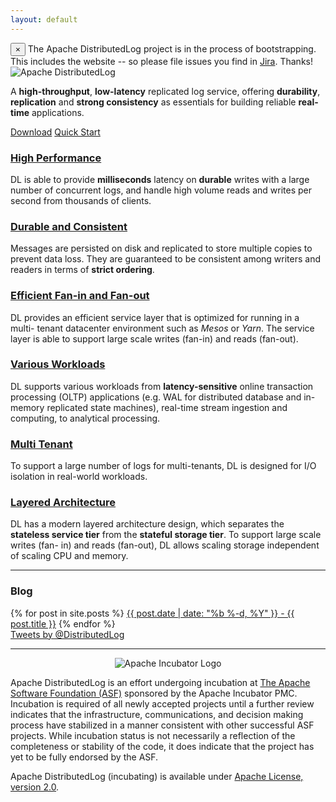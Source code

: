 ```yaml
---
layout: default
---
```

<!-- alert -->
<div class="alert alert-info alert-dismissible" role="alert">
<span class="glyphicon glyphicon-flag" aria-hidden="true"></span>
<button type="button" class="close" data-dismiss="alert" aria-label="Close"><span aria-hidden="true">&times;</span></button>
The Apache DistributedLog project is in the process of bootstrapping. This includes the website -- so please file issues you find in <a href="/community">Jira</a>. Thanks!
</div>

<!-- landing page -->
<div class="jumbotron">
    <img class="img-responsive center-block" src="{{ "/images/distributedlog_logo_l.png" | prepend: site.baseurl }}" alt="Apache DistributedLog" />
    <p class="text-center">
        A <strong>high-throughput</strong>, <strong>low-latency</strong> replicated log service, offering <strong>durability</strong>, <strong>replication</strong> and <strong>strong consistency</strong> as essentials for building reliable <strong>real-time</strong> applications.
    </p>
    <div class="row">
        <div class="text-center">
            <a href="{{ site.docurl }}/download.html" class="btn btn-primary btn-lg">Download</a>
            <a href="{{ site.docurl }}/basics/quickstart.html" class="btn btn-primary btn-lg">Quick Start</a>
        </div>
    </div>
</div>

<div class="row">
    <div class="col-lg-4">
        <h3>
            <span class="glyphicon glyphicon-flash"></span>
            <a href="{{ site.docurl }}/architecture/main.html">
            High Performance
            </a>
        </h3>
        <p>
DL is able to provide <strong>milliseconds</strong> latency on <strong>durable</strong> writes with a large number
of concurrent logs, and handle high volume reads and writes per second from
thousands of clients.
        </p>
    </div>
    <div class="col-lg-4">
        <h3>
            <span class="glyphicon glyphicon-menu-hamburger"></span>
            <a href="{{ site.docurl }}/architecture/main.html">
            Durable and Consistent 
            </a>
        </h3>
        <p>
Messages are persisted on disk and replicated to store multiple copies to
prevent data loss. They are guaranteed to be consistent among writers and
readers in terms of <strong>strict ordering</strong>.
        </p>
    </div>
    <div class="col-lg-4">
        <h3>
            <span class="glyphicon glyphicon-random"></span>
            <a href="{{ site.docurl }}/architecture/main.html">
            Efficient Fan-in and Fan-out
            </a>
        </h3>
        <p>
DL provides an efficient service layer that is optimized for running in a multi-
tenant datacenter environment such as <i>Mesos</i> or <i>Yarn</i>. The service layer is able
to support large scale writes (fan-in) and reads (fan-out).
        </p>
    </div>
    <div class="col-lg-4">
        <h3>
            <span class="glyphicon glyphicon-fire"></span>
            <a href="{{ site.docurl }}/architecture/main.html">
            Various Workloads
            </a>
        </h3>
        <p>
DL supports various workloads from <strong>latency-sensitive</strong> online transaction
processing (OLTP) applications (e.g. WAL for distributed database and in-memory
replicated state machines), real-time stream ingestion and computing, to
analytical processing.
        </p>
    </div>
    <div class="col-lg-4">
        <h3>
            <span class="glyphicon glyphicon-user"></span>
            <a href="{{ site.docurl }}/architecture/main.html">
            Multi Tenant
            </a>
        </h3>
        <p>
To support a large number of logs for multi-tenants, DL is designed for I/O
isolation in real-world workloads.
        </p>
    </div>
    <div class="col-lg-4">
        <h3>
            <span class="glyphicon glyphicon-send"></span>
            <a href="{{ site.docurl }}/architecture/main.html">
            Layered Architecture
            </a>
        </h3>
        <p>
DL has a modern layered architecture design, which separates the <strong>stateless
service tier</strong> from the <strong>stateful storage tier</strong>. To support large scale writes (fan-
in) and reads (fan-out), DL allows scaling storage independent of scaling CPU
and memory.
        </p>
    </div>
</div>

<hr>
<div class="row">
  <div class="col-md-6">
    <h3>Blog</h3>
    <div class="list-group">
    {% for post in site.posts %}
    <a class="list-group-item" href="{{ post.url | prepend: site.baseurl }}">{{ post.date | date: "%b %-d, %Y" }} - {{ post.title }}</a>
    {% endfor %}
    </div>
  </div>
  <div class="col-md-6">
    <a class="twitter-timeline" href="https://twitter.com/distributedlog">Tweets by @DistributedLog</a> <script async src="//platform.twitter.com/widgets.js" charset="utf-8"></script>
  </div>
</div>

<hr>

<p style="text-align:center"><img align="center" src="https://incubator.apache.org/images/apache-incubator-logo.png" alt="Apache Incubator Logo"></p>

Apache DistributedLog is an effort undergoing incubation at [The Apache Software Foundation (ASF)](http://www.apache.org) sponsored by the Apache Incubator PMC. Incubation is required of all newly accepted projects until a further review indicates that the infrastructure, communications, and decision making process have stabilized in a manner consistent with other successful ASF projects. While incubation status is not necessarily a reflection of the completeness or stability of the code, it does indicate that the project has yet to be fully endorsed by the ASF.


Apache DistributedLog (incubating) is available under [Apache License, version 2.0](http://www.apache.org/licenses/LICENSE-2.0).
